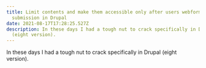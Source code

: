 ```yaml
---
title: Limit contents and make them accessible only after users webform
  submission in Drupal
date: 2021-08-17T17:28:25.527Z
description: In these days I had a tough nut to crack specifically in Drupal
  (eight version).
---
```

In these days I had a tough nut to crack specifically in Drupal (eight version).
